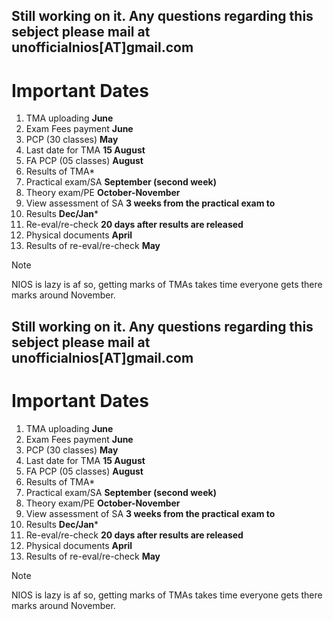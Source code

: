 
Still working on it. Any questions regarding this sebject please mail at unofficialnios[AT]gmail.com
-----------
# Important Dates
1. TMA uploading **June**
2. Exam Fees payment **June**
3. PCP (30 classes) **May**
4. Last date for TMA **15 August**
5. FA PCP (05 classes) **August**
6. Results of TMA*
7. Practical exam/SA **September (second week)** 
8. Theory exam/PE **October-November**
9. View assessment of SA **3 weeks from the practical exam to**
10. Results **Dec/Jan***
11. Re-eval/re-check **20 days after results are released**
12. Physical documents **April**
13. Results of re-eval/re-check **May**

> [!NOTE]
> NIOS is lazy is af so, getting marks of TMAs takes time everyone gets there marks around November.



Still working on it. Any questions regarding this sebject please mail at unofficialnios[AT]gmail.com
-----------
# Important Dates
1. TMA uploading **June**
2. Exam Fees payment **June**
3. PCP (30 classes) **May**
4. Last date for TMA **15 August**
5. FA PCP (05 classes) **August**
6. Results of TMA*
7. Practical exam/SA **September (second week)** 
8. Theory exam/PE **October-November**
9. View assessment of SA **3 weeks from the practical exam to**
10. Results **Dec/Jan***
11. Re-eval/re-check **20 days after results are released**
12. Physical documents **April**
13. Results of re-eval/re-check **May**

> [!NOTE]
> NIOS is lazy is af so, getting marks of TMAs takes time everyone gets there marks around November.

